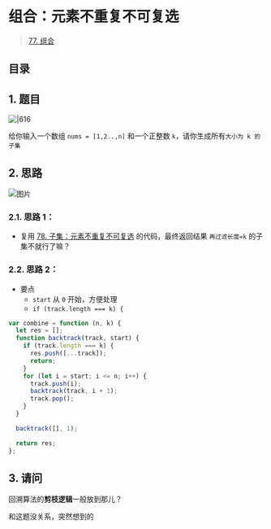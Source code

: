 
# 组合：元素不重复不可复选


> [77. 组合](https://leetcode.cn/problems/combinations/)


## 目录
<!-- toc -->
 ## 1. 题目 

![|616](https://832-1310531898.cos.ap-beijing.myqcloud.com/71bd4336ce8d521d370e45ea68e5e3ad.png)

给你输入一个数组 `nums = [1,2..,n]` 和一个正整数 `k`，请你生成所有`大小为 k 的子集` 

## 2. 思路

![图片](https://832-1310531898.cos.ap-beijing.myqcloud.com/999.%20Obsidian@832/files/20250111-1.png)

### 2.1. 思路 1：

- 复用 [78. 子集：元素不重复不可复选](/post/u3guo0ugl9.html) 的代码，最终返回结果 `再过滤长度=k` 的子集不就行了嘛？

### 2.2. 思路 2：

- 要点
	- `start` 从 `0` 开始，方便处理
	- `if (track.length === k) {`

```javascript
var combine = function (n, k) {
  let res = [];
  function backtrack(track, start) {
    if (track.length === k) {
      res.push([...track]);
      return;
    }
    for (let i = start; i <= n; i++) {
      track.push(i);
      backtrack(track, i + 1);
      track.pop();
    }
  }

  backtrack([], 1);

  return res;
};
```

## 3. 请问

回溯算法的**剪枝逻辑**一般放到那儿？

和这题没关系，突然想到的